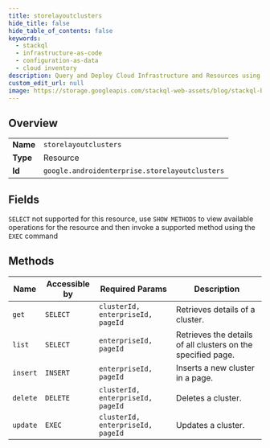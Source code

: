 ```yaml
---
title: storelayoutclusters
hide_title: false
hide_table_of_contents: false
keywords:
  - stackql
  - infrastructure-as-code
  - configuration-as-data
  - cloud inventory
description: Query and Deploy Cloud Infrastructure and Resources using SQL
custom_edit_url: null
image: https://storage.googleapis.com/stackql-web-assets/blog/stackql-blog-post-featured-image.png
---
```

  
    

## Overview
<table><tbody>
<tr><td><b>Name</b></td><td><code>storelayoutclusters</code></td></tr>
<tr><td><b>Type</b></td><td>Resource</td></tr>
<tr><td><b>Id</b></td><td><code>google.androidenterprise.storelayoutclusters</code></td></tr>
</tbody></table>

## Fields
`SELECT` not supported for this resource, use `SHOW METHODS` to view available operations for the resource and then invoke a supported method using the `EXEC` command  
## Methods
| Name | Accessible by | Required Params | Description |
| ---- | ------------- | --------------- | ----------- |
| `get` | `SELECT` | `clusterId, enterpriseId, pageId` | Retrieves details of a cluster. |
| `list` | `SELECT` | `enterpriseId, pageId` | Retrieves the details of all clusters on the specified page. |
| `insert` | `INSERT` | `enterpriseId, pageId` | Inserts a new cluster in a page. |
| `delete` | `DELETE` | `clusterId, enterpriseId, pageId` | Deletes a cluster. |
| `update` | `EXEC` | `clusterId, enterpriseId, pageId` | Updates a cluster. |
